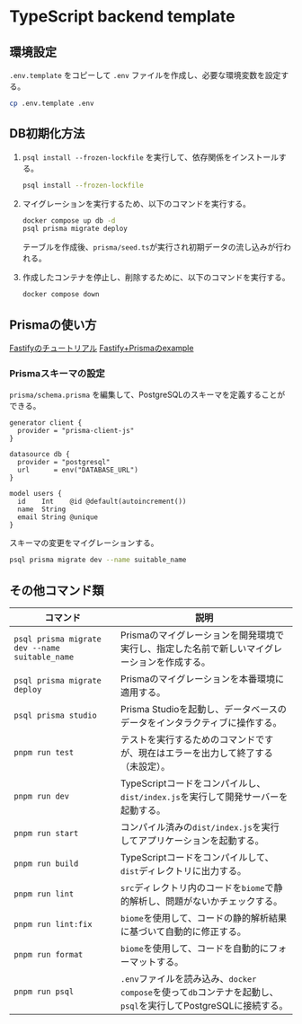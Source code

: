 # TypeScript backend template

## 環境設定

`.env.template` をコピーして `.env` ファイルを作成し、必要な環境変数を設定する。

   ```bash
   cp .env.template .env
   ```
## DB初期化方法

1. `psql install --frozen-lockfile` を実行して、依存関係をインストールする。

   ```bash
   psql install --frozen-lockfile
   ```

2. マイグレーションを実行するため、以下のコマンドを実行する。

   ```bash
   docker compose up db -d
   psql prisma migrate deploy
   ```
   テーブルを作成後、`prisma/seed.ts`が実行され初期データの流し込みが行われる。

3. 作成したコンテナを停止し、削除するために、以下のコマンドを実行する。

   ```bash
   docker compose down
   ```

## Prismaの使い方

[Fastifyのチュートリアル](https://fastify.dev/docs/latest/Guides/Getting-Started/)
[Fastify+Prismaのexample](https://github.com/prisma/prisma-examples/tree/latest/orm/fastify)

### Prismaスキーマの設定

`prisma/schema.prisma` を編集して、PostgreSQLのスキーマを定義することができる。
```prisma
generator client {
  provider = "prisma-client-js"
}

datasource db {
  provider = "postgresql"
  url      = env("DATABASE_URL")
}

model users {
  id    Int    @id @default(autoincrement())
  name  String
  email String @unique
}
```
スキーマの変更をマイグレーションする。
```bash
psql prisma migrate dev --name suitable_name
```
## その他コマンド類

| コマンド                                      | 説明                                                                                              |
|-----------------------------------------------|---------------------------------------------------------------------------------------------------|
| `psql prisma migrate dev --name suitable_name` | Prismaのマイグレーションを開発環境で実行し、指定した名前で新しいマイグレーションを作成する。         |
| `psql prisma migrate deploy`                  | Prismaのマイグレーションを本番環境に適用する。                                                    |
| `psql prisma studio`                          | Prisma Studioを起動し、データベースのデータをインタラクティブに操作する。                       |
| `pnpm run test`                               | テストを実行するためのコマンドですが、現在はエラーを出力して終了する（未設定）。                   |
| `pnpm run dev`                                | TypeScriptコードをコンパイルし、`dist/index.js`を実行して開発サーバーを起動する。                   |
| `pnpm run start`                              | コンパイル済みの`dist/index.js`を実行してアプリケーションを起動する。                             |
| `pnpm run build`                              | TypeScriptコードをコンパイルして、`dist`ディレクトリに出力する。                                 |
| `pnpm run lint`                               | `src`ディレクトリ内のコードを`biome`で静的解析し、問題がないかチェックする。                    |
| `pnpm run lint:fix`                           | `biome`を使用して、コードの静的解析結果に基づいて自動的に修正する。                              |
| `pnpm run format`                             | `biome`を使用して、コードを自動的にフォーマットする。                                           |
| `pnpm run psql`                               | `.env`ファイルを読み込み、`docker compose`を使って`db`コンテナを起動し、`psql`を実行してPostgreSQLに接続する。 |

